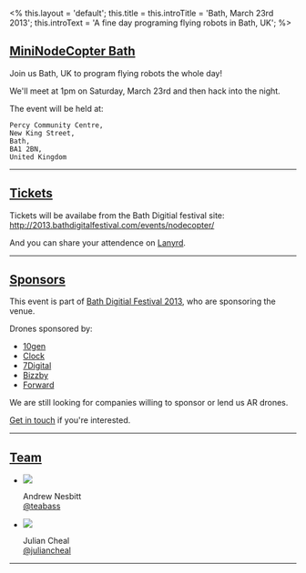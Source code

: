 <%
this.layout = 'default';
this.title = this.introTitle = 'Bath, March 23rd 2013';
this.introText =
  'A fine day programing flying robots in Bath, UK';
%>

<h2 id="intro"><a href="#intro">MiniNodeCopter Bath</a></h2>

Join us Bath, UK to program flying robots the whole day!

We'll meet at 1pm on Saturday, March 23rd and then hack into the night.

The event will be held at:

```
Percy Community Centre,
New King Street,
Bath,
BA1 2BN,
United Kingdom
```

<hr>

<h2 id="tickets"><a href="#tickets">Tickets</a></h2>

Tickets will be availabe from the Bath Digitial festival site: <a href='http://2013.bathdigitalfestival.com/events/nodecopter/'>http://2013.bathdigitalfestival.com/events/nodecopter/</a>

And you can share your attendence on <a href='http://lanyrd.com/2013/nodecopter-bath'>Lanyrd</a>.

<hr>

<h2 id="sponsors"><a href="#sponsors">Sponsors</a></h2>

This event is part of [Bath Digitial Festival 2013](http://www.bathdigitalfestival.com/), who are sponsoring the venue.

Drones sponsored by:

<ul>
<li><a href="http://www.10gen.com/">10gen</a></li>
<li><a href="http://clock.co.uk/">Clock</a></li>
<li><a href="http://www.7digital.com/">7Digital</a></li>
<li><a href="http://www.bizzby.com/">Bizzby</a></li>
<li><a href="http://forwardtechnology.co.uk/">Forward</a></li>
</ul>

We are still looking for companies willing to sponsor or lend us AR drones.

<a href="mailto:andrewnez@gmail.com">Get in touch</a> if you're interested.

<hr>

<h2 id="team"><a href="#team">Team</a></h2>

<ul class="team">
  <li>
    <img src="/img/team/andrew_nesbitt.jpg">
    <p>
      Andrew Nesbitt<br>
      <a href="https://twitter.com/teabass">@teabass</a>
    </p>
  </li>
  <li>
    <img src="/img/team/julian_cheal.jpg">
    <p>
      Julian Cheal<br>
      <a href="https://twitter.com/juliancheal">@juliancheal</a>
    </p>
  </li>
</ul>

<hr>
